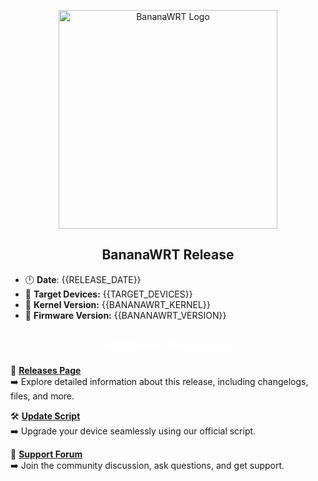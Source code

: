 <p align="center">
  <!-- Logo -->
  <img src="https://cdn.superkali.me/1113423827479274/bananawrt-logo.png" alt="BananaWRT Logo" width="350">
</p>

<h2 align="center">BananaWRT Release</h2>

- 🕛 **Date**: {{RELEASE_DATE}}
- 🛜 **Target Devices:** {{TARGET_DEVICES}}
- 🔌 **Kernel Version:** {{BANANAWRT_KERNEL}}
- 📌 **Firmware Version:** {{BANANAWRT_VERSION}}

<div style="text-align: center; margin-top: 20px;">
  <h2 style="font-family: Arial, sans-serif; font-size: 20px; font-weight: bold; color: #fff; margin-bottom: 20px;">Additional Resources</h2>
</div>

🔗 **[Releases Page](https://github.com/SuperKali/BananaWRT/releases)**  
➡️ Explore detailed information about this release, including changelogs, files, and more.

🛠️ **[Update Script](https://github.com/SuperKali/BananaWRT/blob/main/scripts/update-script.sh)**  
➡️ Upgrade your device seamlessly using our official script.

💬 **[Support Forum](https://github.com/SuperKali/BananaWRT/discussions)**  
➡️ Join the community discussion, ask questions, and get support.

